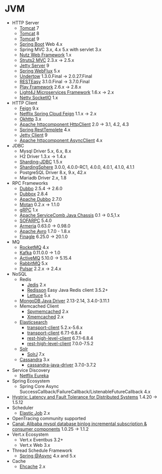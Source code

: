 # JVM

* HTTP Server
    * [Tomcat](https://github.com/apache/tomcat) 7
    * [Tomcat](https://github.com/apache/tomcat) 8
    * [Tomcat](https://github.com/apache/tomcat) 9
    * [Spring Boot](https://github.com/spring-projects/spring-boot) Web 4.x
    * Spring MVC 3.x, 4.x 5.x with servlet 3.x
    * [Nutz Web Framework](https://github.com/nutzam/nutz)  1.x
    * [Struts2 MVC](http://struts.apache.org/)  2.3.x -> 2.5.x
    * [Jetty Server](http://www.eclipse.org/jetty/) 9
    * [Spring WebFlux](https://docs.spring.io/spring/docs/current/spring-framework-reference/web-reactive.html) 5.x
    * [Undertow](http://undertow.io/)  1.3.0.Final -> 2.0.27.Final
    * [RESTEasy](https://resteasy.github.io/)  3.1.0.Final -> 3.7.0.Final
    * [Play Framework](https://www.playframework.com/) 2.6.x -> 2.8.x
    * [Light4J Microservices Framework](https://doc.networknt.com/) 1.6.x -> 2.x
    * [Netty SocketIO](https://github.com/mrniko/netty-socketio) 1.x
* HTTP Client
    * [Feign](https://github.com/OpenFeign/feign) 9.x
    * [Netflix Spring Cloud Feign](https://github.com/spring-cloud/spring-cloud-openfeign) 1.1.x -> 2.x
    * [Okhttp](https://github.com/square/okhttp) 3.x
    * [Apache httpcomponent HttpClient](http://hc.apache.org/) 2.0 -> 3.1, 4.2, 4.3
    * [Spring RestTemplete](https://github.com/spring-projects/spring-framework) 4.x
    * [Jetty Client](http://www.eclipse.org/jetty/) 9
    * [Apache httpcomponent AsyncClient](https://hc.apache.org/httpcomponents-asyncclient-dev/) 4.x
* JDBC
    * Mysql Driver 5.x, 6.x, 8.x
    * H2 Driver 1.3.x -> 1.4.x
    * [Sharding-JDBC](https://github.com/shardingjdbc/sharding-jdbc) 1.5.x
    * [ShardingSphere](https://github.com/apache/shardingsphere) 3.0.0, 4.0.0-RC1, 4.0.0, 4.0.1, 4.1.0, 4.1.1
    * PostgreSQL Driver 8.x, 9.x, 42.x
    * Mariadb Driver 2.x, 1.8
* RPC Frameworks
    * [Dubbo](https://github.com/alibaba/dubbo) 2.5.4 -> 2.6.0
    * [Dubbox](https://github.com/dangdangdotcom/dubbox) 2.8.4
    * [Apache Dubbo](https://github.com/apache/dubbo) 2.7.0
    * [Motan](https://github.com/weibocom/motan) 0.2.x -> 1.1.0
    * [gRPC](https://github.com/grpc/grpc-java) 1.x
    * [Apache ServiceComb Java Chassis](https://github.com/apache/servicecomb-java-chassis) 0.1 -> 0.5,1.x
    * [SOFARPC](https://github.com/alipay/sofa-rpc) 5.4.0
    * [Armeria](https://github.com/line/armeria) 0.63.0 -> 0.98.0
    * [Apache Avro](http://avro.apache.org) 1.7.0 - 1.8.x
    * [Finagle](https://github.com/twitter/finagle) 6.25.0 -> 20.1.0
* MQ
    * [RocketMQ](https://github.com/apache/rocketmq) 4.x
    * [Kafka](http://kafka.apache.org) 0.11.0.0 -> 1.0
    * [ActiveMQ](https://github.com/apache/activemq) 5.10.0 -> 5.15.4
    * [RabbitMQ](https://www.rabbitmq.com/) 5.x
    * [Pulsar](http://pulsar.apache.org) 2.2.x -> 2.4.x
* NoSQL
    * Redis
        * [Jedis](https://github.com/xetorthio/jedis) 2.x
        * [Redisson](https://github.com/redisson/redisson) Easy Java Redis client 3.5.2+
        * [Lettuce](https://github.com/lettuce-io/lettuce-core) 5.x
    * [MongoDB Java Driver](https://github.com/mongodb/mongo-java-driver) 2.13-2.14, 3.4.0-3.11.1
    * Memcached Client
        * [Spymemcached](https://github.com/couchbase/spymemcached) 2.x
        * [Xmemcached](https://github.com/killme2008/xmemcached) 2.x
    * [Elasticsearch](https://github.com/elastic/elasticsearch)
        * [transport-client](https://github.com/elastic/elasticsearch/tree/v5.2.0/client/transport) 5.2.x-5.6.x
        * [transport-client](https://github.com/elastic/elasticsearch/tree/v6.7.1/client/transport) 6.7.1-6.8.4
        * [rest-high-level-client](https://www.elastic.co/guide/en/elasticsearch/client/java-rest/6.7/index.html) 6.7.1-6.8.4
        * [rest-high-level-client](https://www.elastic.co/guide/en/elasticsearch/client/java-rest/7.0/java-rest-high.html) 7.0.0-7.5.2
    * [Solr](https://github.com/apache/lucene-solr/)
        * [SolrJ](https://github.com/apache/lucene-solr/tree/master/solr/solrj) 7.x
    * [Cassandra](https://github.com/apache/cassandra) 3.x
        * [cassandra-java-driver](https://github.com/datastax/java-driver) 3.7.0-3.7.2
* Service Discovery
    * [Netflix Eureka](https://github.com/Netflix/eureka)
* Spring Ecosystem
    * Spring Core Async SuccessCallback/FailureCallback/ListenableFutureCallback 4.x
* [Hystrix: Latency and Fault Tolerance for Distributed Systems](https://github.com/Netflix/Hystrix) 1.4.20 -> 1.5.12
* Scheduler
    * [Elastic Job](https://github.com/elasticjob/elastic-job) 2.x
* OpenTracing community supported
* [Canal: Alibaba mysql database binlog incremental subscription & consumer components](https://github.com/alibaba/canal) 1.0.25 -> 1.1.2
* Vert.x Ecosystem
    * Vert.x Eventbus 3.2+
    * Vert.x Web 3.x
* Thread Schedule Framework
    * [Spring @Async](https://github.com/spring-projects/spring-framework) 4.x and 5.x
* Cache
    * [Ehcache](https://www.ehcache.org/) 2.x